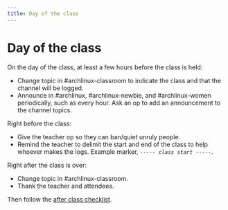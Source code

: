 ```yaml
---
title: Day of the class
---
```


# Day of the class

On the day of the class, at least a few hours before the class is held:

* Change topic in #archlinux-classroom to indicate the class and that the channel will be logged.
* Announce in #archlinux, #archlinux-newbie, and #archlinux-women periodically, such as every hour. Ask an op to add an announcement to the channel topics.

Right before the class:

* Give the teacher op so they can ban/quiet unruly people.
* Remind the teacher to delimit the start and end of the class to help whoever makes the logs. Example marker, *`----- class start -----`*.

Right after the class is over:

* Change topic in #archlinux-classroom.
* Thank the teacher and attendees.

Then follow the [after class checklist](after-class.html).
